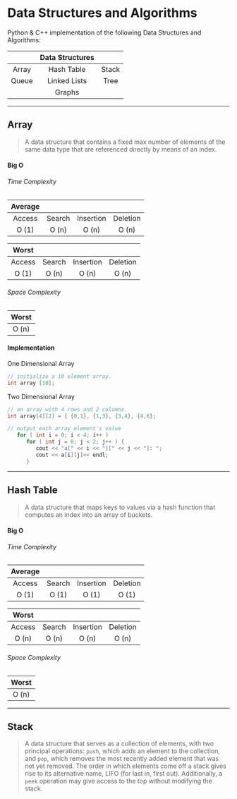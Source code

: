 # Data Structures and Algorithms

Python & C++ implementation of the following Data Structures and Algorithms:


| | Data Structures | |
| :---: | :---: | :---: |
| Array | Hash Table| Stack |
| Queue | Linked Lists | Tree |
| | Graphs | | |

---

## Array

> A data structure that contains a fixed max number of
elements of the same data type that are referenced directly
by means of an index.

#### Big O

###### Time Complexity

| Average | | | |
| :---: | :---: | :---: | :---: |
| Access | Search | Insertion | Deletion |
| O (1) | O (n) | O (n)| O (n) |

| Worst | | | |
| :---: | :---: | :---: | :---: |
| Access | Search | Insertion | Deletion |
| O (1) | O (n) | O (n)| O (n) |

###### Space Complexity

|Worst|
| :---: |
| O (n)|

#### Implementation

One Dimensional Array

``` C++
// initialize a 10 element array.
int array [10];
```

Two Dimensional Array

``` C++
// an array with 4 rows and 2 columns.
int array[4][2] = { {0,1}, {1,3}, {3,4}, {4,6};

// output each array element's value                      
   for ( int i = 0; i < 4; i++ )
      for ( int j = 0; j < 2; j++ ) {
         cout << "a[" << i << "][" << j << "]: ";
         cout << a[i][j]<< endl;
      }
```
---

## Hash Table

> A data structure that maps keys to values via a hash function
that computes an index into an array of buckets.

#### Big O

###### Time Complexity

| Average | | | |
| :---: | :---: | :---: | :---: |
| Access | Search | Insertion | Deletion |
| O (1) | O (1) | O (1)| O (1) |

| Worst | | | |
| :---: | :---: | :---: | :---: |
| Access | Search | Insertion | Deletion |
| O (n) | O (n) | O (n)| O (n) |

###### Space Complexity

|Worst|
| :---: |
| O (n)|

---

## Stack

>A data structure that serves as a collection of elements, with two principal operations: ``push``, which adds an element to the collection, and ``pop``, which removes the most recently added element that was not yet removed. The order in which elements come off a stack gives rise to its alternative name, LIFO (for last in, first out). Additionally, a ``peek`` operation may give access to the top without modifying the stack.
